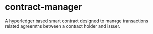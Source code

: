 # contract-manager
A hyperledger based smart contract designed to manage transactions related agreemtns between a contract holder and issuer. 
